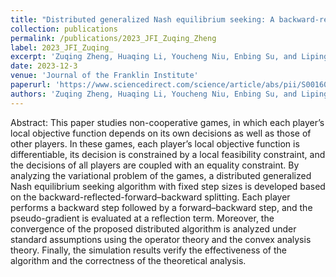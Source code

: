 ```yaml
---
title: "Distributed generalized Nash equilibrium seeking: A backward-reflected-forward-backward-based algorithm"
collection: publications
permalink: /publications/2023_JFI_Zuqing_Zheng
label: 2023_JFI_Zuqing_
excerpt: 'Zuqing Zheng, Huaqing Li, Youcheng Niu, Enbing Su, and Liping Feng'
date: 2023-12-3
venue: 'Journal of the Franklin Institute'
paperurl: 'https://www.sciencedirect.com/science/article/abs/pii/S0016003223007482'
authors: 'Zuqing Zheng, Huaqing Li, Youcheng Niu, Enbing Su, and Liping Feng'
---
```


Abstract: This paper studies non-cooperative games, in which each player’s local objective function depends on its own decisions as well as those of other players. In these games, each player’s local objective function is differentiable, its decision is constrained by a local feasibility constraint, and the decisions of all players are coupled with an equality constraint. By analyzing the variational problem of the games, a distributed generalized Nash equilibrium seeking algorithm with fixed step sizes is developed based on the backward-reflected-forward–backward splitting. Each player performs a backward step followed by a forward–backward step, and the pseudo-gradient is evaluated at a reflection term. Moreover, the convergence of the proposed distributed algorithm is analyzed under standard assumptions using the operator theory and the convex analysis theory. Finally, the simulation results verify the effectiveness of the algorithm and the correctness of the theoretical analysis.

